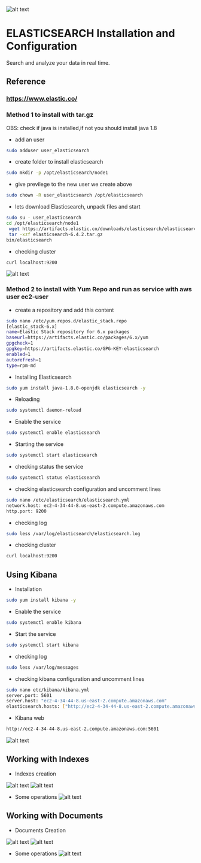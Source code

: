 

![alt text](https://achong.blob.core.windows.net/gitimages/elastic_stack.PNG)

# ELASTICSEARCH Installation and Configuration
Search and analyze your data in real time.

## Reference 
###  https://www.elastic.co/


### Method 1 to install with tar.gz

OBS: check if java is installed,if not you should install java 1.8

* add an user
```bash
sudo adduser user_elasticsearch
```

* create folder to install elasticsearch
```bash
sudo mkdir -p /opt/elasticsearch/node1 
```

* give previlege to the new user we create above
```bash
sudo chown -R user_elasticsearch /opt/elasticsearch
```

* lets download Elasticsearch, unpack files and start 
```bash
sudo su - user_elasticsearch
cd /opt/elasticsearch/node1
 wget https://artifacts.elastic.co/downloads/elasticsearch/elasticsearch-6.4.2.tar.gz
 tar -xzf elasticsearch-6.4.2.tar.gz
bin/elasticsearch
```

* checking cluster
```bash
curl localhost:9200
```
![alt text](https://achong.blob.core.windows.net/gitimages/elastic_install.PNG)


### Method 2 to install with Yum Repo and run as service with aws user ec2-user

* create a repository and add this content
```bash
sudo nano /etc/yum.repos.d/elastic_stack.repo
[elastic_stack-6.x]
name=Elastic Stack repository for 6.x packages
baseurl=https://artifacts.elastic.co/packages/6.x/yum
gpgcheck=1
gpgkey=https://artifacts.elastic.co/GPG-KEY-elasticsearch
enabled=1
autorefresh=1
type=rpm-md
```

* Installing Elasticsearch
```bash
sudo yum install java-1.8.0-openjdk elasticsearch -y
```

* Reloading
```bash
sudo systemctl daemon-reload
```

* Enable the service
```bash
sudo systemctl enable elasticsearch
```

* Starting the service
```bash
sudo systemctl start elasticsearch
```

* checking status the service
```bash
sudo systemctl status elasticsearch
```

* checking elasticsearch configuration and uncomment lines
```bash
sudo nano /etc/elasticsearch/elasticsearch.yml
network.host: ec2-4-34-44-8.us-east-2.compute.amazonaws.com
http.port: 9200
```

* checking log
```bash
sudo less /var/log/elasticsearch/elasticsearch.log
```

* checking cluster
```bash
curl localhost:9200
```

## Using Kibana

* Installation
```bash
sudo yum install kibana -y
```

* Enable the service
```bash
sudo systemctl enable kibana
```

* Start the service
```bash
sudo systemctl start kibana
```

* checking log
```bash
sudo less /var/log/messages
```

* checking kibana configuration and uncomment lines
```bash
sudo nano etc/kibana/kibana.yml
server.port: 5601
server.host: "ec2-4-34-44-8.us-east-2.compute.amazonaws.com"
elasticsearch.hosts: ["http://ec2-4-34-44-8.us-east-2.compute.amazonaws.com:9200"]
```

* Kibana web
```bash
http://ec2-4-34-44-8.us-east-2.compute.amazonaws.com:5601
```
![alt text](https://achong.blob.core.windows.net/gitimages/kibana.PNG)


## Working with Indexes

* Indexes creation

![alt text](https://achong.blob.core.windows.net/gitimages/indexes.PNG)
![alt text](https://achong.blob.core.windows.net/gitimages/index_template.PNG)


* Some operations
![alt text](https://achong.blob.core.windows.net/gitimages/indexe_operation.PNG)

## Working with Documents

* Documents Creation

![alt text](https://achong.blob.core.windows.net/gitimages/documents.PNG)
![alt text](https://achong.blob.core.windows.net/gitimages/documents1.PNG)


* Some operations
![alt text]()




